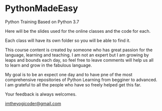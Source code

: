 # PythonMadeEasy
Python Training Based on Python 3.7


Here will be the slides used for the online classes and the code for each.

Each class will have its own folder so you will be able to find it.

This course content is created by someone who has great passion for the language, learning and teaching.
I am not an expert but I am growing by leaps and bounds each day, so feel free to leave comments will help us all to learn and grow in the fabulous language.

My goal is to be an expect one day and to have pne of the most comprehensive repositories of Python Learning from begginer to advanced.  I am grateful to all the people who have so freely helped get this far.

Your feedback is always welcomes.

imtheyogicoder@gmail.com
